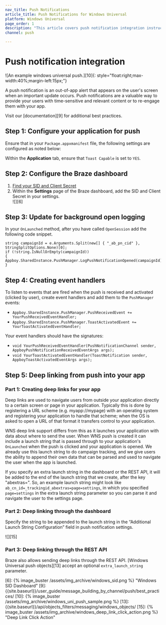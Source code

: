 ```yaml
---
nav_title: Push Notifications
article_title: Push Notifications for Windows Universal
platform: Windows Universal
page_order: 1
description: "This article covers push notification integration instructions for the windows universal platform."
channel: push 

---
```


# Push notification integration

![An example windows universal push.][10]{: style="float:right;max-width:40%;margin-left:15px;"}

A push notification is an out-of-app alert that appears on the user's screen when an important update occurs. Push notifications are a valuable way to provide your users with time-sensitive and relevant content or to re-engage them with your app.

Visit our [documentation][9] for additional best practices.

## Step 1: Configure your application for push

Ensure that in your `Package.appxmanifest` file, the following settings are configured as noted below:

Within the __Application__ tab, ensure that `Toast Capable` is set to `YES`.

## Step 2: Configure the Braze dashboard

1. [Find your SID and Client Secret][4]
2. Within the __Settings__ page of the Braze dashboard, add the SID and Client Secret in your settings.<br>![][6]

## Step 3: Update for background open logging

In your `OnLaunched` method, after you have called `OpenSession` add the following code snippet.

```
string campaignId = e.Arguments.Split(new[] { "_ab_pn_cid" }, StringSplitOptions.None)[0];
if (!string.IsNullOrEmpty(campaignId))
{
Appboy.SharedInstance.PushManager.LogPushNotificationOpened(campaignId);          
}
```

## Step 4: Creating event handlers

To listen to events that are fired when the push is received and activated (clicked by user), create event handlers and add them to the `PushManager` events:

- `Appboy.SharedInstance.PushManager.PushReceivedEvent += YourPushReceivedEventHandler;`
- `Appboy.SharedInstance.PushManager.ToastActivatedEvent += YourToastActivatedEventHandler;`

Your event handlers should have the signatures:

- `void YourPushReceivedEventHandler(PushNotificationChannel sender, AppboyPushNotificationReceivedEventArgs args);`
- `void YourToastActivatedEventHandler(ToastNotification sender, AppboyToastActivatedEventArgs args);`

## Step 5: Deep linking from push into your app

### Part 1: Creating deep links for your app

Deep links are used to navigate users from outside your application directly to a certain screen or page in your application. Typically this is done by registering a URL scheme (e.g. myapp://mypage) with an operating system and registering your application to handle that scheme; when the OS is asked to open a URL of that format it transfers control to your application.

WNS deep link support differs from this as it launches your application with data about where to send the user. When WNS push is created it can include a launch string that is passed through to your application's `OnLaunched` when the push is clicked and your application is opened. We already use this launch string to do campaign tracking, and we give users the ability to append their own data that can be parsed and used to navigate the user when the app is launched.

If you specify an extra launch string in the dashboard or the REST API, it will be added to the end of the launch string that we create, after the key "abextras=". So, an example launch string might look like `ab_cn_id=_trackingid_abextras=page=settings`, in which you specified `page=settings` in the extra launch string parameter so you can parse it and navigate the user to the settings page.

### Part 2: Deep linking through the dashboard

Specify the string to be appended to the launch string in the “Additional Launch String Configuration” field in push notification settings.

![][15]

### Part 3: Deep linking through the REST API

Braze also allows sending deep links through the REST API. [Windows Universal push objects][13] accept an optional `extra_launch_string` parameter.

[4]: http://msdn.microsoft.com/en-us/library/windows/apps/hh465407.aspx
[6]: {% image_buster /assets/img_archive/windows_sid.png %} "Windows SID Dashboard"
[9]: {{site.baseurl}}/user_guide/message_building_by_channel/push/best_practices/
[10]: {% image_buster /assets/img_archive/windows_uni_push_sample.png %}
[13]: {{site.baseurl}}/api/objects_filters/messaging/windows_objects/
[15]: {% image_buster /assets/img_archive/windows_deep_link_click_action.png %} "Deep Link Click Action"